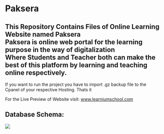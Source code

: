 # Paksera
<h2>This Repository Contains Files of Online Learning Website named Paksera<br>
<B>Paksera is online web portal for the learning purpose in the way of digitalization<br>
  Where Students and Teacher both can make the best of this platform by learning and teaching online respectively.</b></h2>

If you want to run the project you have to import .gz backup file to the Cpanel of your respective Hosting. Thats it

For the Live Preview of Website visit: www.learniumschool.com

<h2>Database Schema:</h2>
<img src="http://learniumschool.com/wp-content/uploads/2020/08/0001.jpg">

